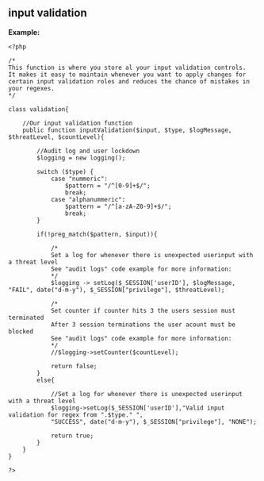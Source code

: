 
input validation
-------

**Example:**

  
   
    <?php
	
	/*
	This function is where you store al your input validation controls. 
	It makes it easy to maintain whenever you want to apply changes for 
	certain input validation roles and reduces the chance of mistakes in your regexes.	
	*/
     	
	class validation{
		 
		//Our input validation function
		public function inputValidation($input, $type, $logMessage, $threatLevel, $countLevel){
			
			//Audit log and user lockdown 
			$logging = new logging();
				
			switch ($type) {
				case "nummeric":
					$pattern = "/^[0-9]+$/";
					break;
				case "alphanummeric":
					$pattern = "/^[a-zA-Z0-9]+$/";
					break;
			}
	
			if(!preg_match($pattern, $input)){
	
				/*
				Set a log for whenever there is unexpected userinput with a threat level
				See "audit logs" code example for more information:
				*/
				$logging -> setLog($_SESSION['userID'], $logMessage, "FAIL", date("d-m-y"), $_SESSION["privilege"], $threatLevel);

				/*
				Set counter if counter hits 3 the users session must terminated
				After 3 session terminations the user acount must be blocked
				See "audit logs" code example for more information:
				*/			
				//$logging->setCounter($countLevel);
			
				return false;
			}
			else{
			
				//Set a log for whenever there is unexpected userinput with a threat level
				$logging->setLog($_SESSION['userID'],"Valid input validation for regex from ".$type." ",
				"SUCCESS", date("d-m-y"), $_SESSION["privilege"], "NONE");
		
				return true;
			}
		}
	}
    	     
	?>